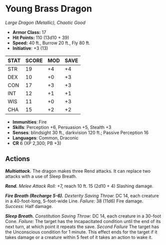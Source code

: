 # Young Brass Dragon

*Large Dragon (Metallic), Chaotic Good*

- **Armor Class:** 17
- **Hit Points:** 110 (13d10 + 39)
- **Speed:** 40 ft., Burrow 20 ft., Fly 80 ft.
- **Initiative**: +3 (13)

|STAT|SCORE|MOD|SAVE|
| --- | --- | --- | ---- |
| STR | 19 | +4 | +4 |
| DEX | 10 | +0 | +3 |
| CON | 17 | +3 | +3 |
| INT | 12 | +1 | +1 |
| WIS | 11 | +0 | +3 |
| CHA | 15 | +2 | +2 |

- **Immunities**: Fire
- **Skills**: Perception +6, Persuasion +5, Stealth +3
- **Senses**: blindsight 30 ft., darkvision 120 ft.; Passive Perception 16
- **Languages**: Common, Draconic
- **CR** 6 (XP 2,300; PB +3)

## Actions

***Multiattack.*** The dragon makes three Rend attacks. It can replace two attacks with a use of Sleep Breath.

***Rend.*** *Melee Attack Roll:* +7, reach 10 ft. 15 (2d10 + 4) Slashing damage.

***Fire Breath (Recharge 5-6).*** *Dexterity Saving Throw*: DC 14, each creature in a 40-foot-long, 5-foot-wide Line. *Failure:*  38 (11d6) Fire damage. *Success:*  Half damage.

***Sleep Breath.*** *Constitution Saving Throw*: DC 14, each creature in a 30-foot Cone. *Failure:*  The target has the Incapacitated condition until the end of its next turn, at which point it repeats the save. *Second Failure* The target has the Unconscious condition for 1 minute. This effect ends for the target if it takes damage or a creature within 5 feet of it takes an action to wake it.

